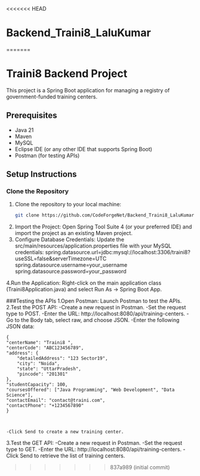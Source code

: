<<<<<<< HEAD
# Backend_Traini8_LaluKumar
=======
# Traini8 Backend Project

This project is a Spring Boot application for managing a registry of government-funded training centers.

## Prerequisites

- Java 21
- Maven
- MySQL
- Eclipse IDE (or any other IDE that supports Spring Boot)
- Postman (for testing APIs)

## Setup Instructions

### Clone the Repository

1. Clone the repository to your local machine:
   ```bash
   git clone https://github.com/CodeForgeNet/Backend_Traini8_LaluKumar.git

2. Import the Project: Open Spring Tool Suite 4 (or your preferred IDE) and import the project as an existing Maven project.
3. Configure Database Credentials: Update the src/main/resources/application.properties file with your MySQL credentials:
   spring.datasource.url=jdbc:mysql://localhost:3306/traini8?useSSL=false&serverTimezone=UTC
   spring.datasource.username=your_username
   spring.datasource.password=your_password

4.Run the Application: Right-click on the main application class (Traini8Application.java) and select Run As -> Spring Boot App.


###Testing the APIs
1.Open Postman: Launch Postman to test the APIs.
2.Test the POST API:
    -Create a new request in Postman.
    -Set the request type to POST.
    -Enter the URL: http://localhost:8080/api/training-centers.
    -Go to the Body tab, select raw, and choose JSON.
    -Enter the following JSON data: 

    
    {
    "centerName": "Traini8 ",
    "centerCode": "ABC123456789",
    "address": {
        "detailedAddress": "123 Sector19",
        "city": "Noida",
        "state": "UttarPradesh",
        "pincode": "201301"
    },
    "studentCapacity": 100,
    "coursesOffered": ["Java Programming", "Web Development", "Data Science"],
    "contactEmail": "contact@traini.com",
    "contactPhone": "+1234567890"
    }


    
    -Click Send to create a new training center.

3.Test the GET API:
  -Create a new request in Postman.
  -Set the request type to GET.
  -Enter the URL: http://localhost:8080/api/training-centers.
  -Click Send to retrieve the list of training centers.
      

  
>>>>>>> 837a989 (initial commit)
